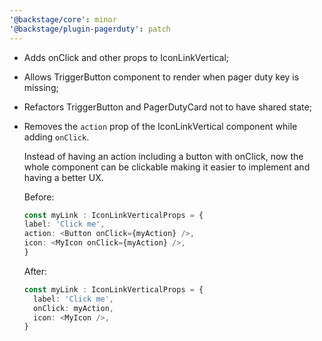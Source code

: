 ```yaml
---
'@backstage/core': minor
'@backstage/plugin-pagerduty': patch
---
```


- Adds onClick and other props to IconLinkVertical;
- Allows TriggerButton component to render when pager duty key is missing;
- Refactors TriggerButton and PagerDutyCard not to have shared state;
- Removes the `action` prop of the IconLinkVertical component while adding `onClick`. 

    Instead of having an action including a button with onClick, now the whole component can be clickable making it easier to implement and having a better UX.
    
    Before:

    ```ts
    const myLink : IconLinkVerticalProps = {
    label: 'Click me',	
    action: <Button onClick={myAction} />,
    icon: <MyIcon onClick={myAction} />,  
    }
    ```

    After:

    ```ts
    const myLink : IconLinkVerticalProps = {
      label: 'Click me',	
      onClick: myAction,
      icon: <MyIcon />,  
    }
    ```